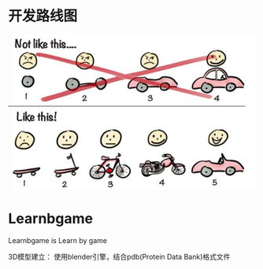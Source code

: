 # 开发路线图
![roadmap](./image/develep.jpg)

# Learnbgame
Learnbgame is Learn by game

3D模型建立： 使用blender引擎，结合pdb(Protein Data Bank)格式文件

